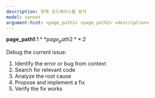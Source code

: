 ```yaml
---
description: 현재 코드베이스를 분석
model: sonnet
argument-hint: <page_path1> <page_path2> <description>
---
```


**page_path1**:$1
**page_path2**:$2

Debug the current issue:

1. Identify the error or bug from context
2. Search for relevant code
3. Analyze the root cause
4. Propose and implement a fix
5. Verify the fix works

